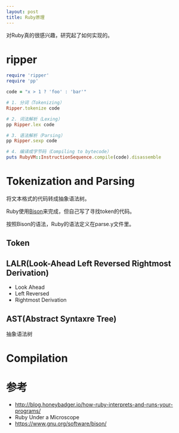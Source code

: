 ```yaml
---
layout: post
title: Ruby原理
---
```


对Ruby真的很感兴趣，研究起了如何实现的。

# ripper

```ruby
require 'ripper'
require 'pp'

code = "x > 1 ? 'foo' : 'bar'"

# 1. 分词（Tokenizing）
Ripper.tokenize code

# 2. 词法解析（Lexing）
pp Ripper.lex code

# 3. 语法解析（Parsing）
pp Ripper.sexp code

# 4. 编译成字节码（Compiling to bytecode）
puts RubyVM::InstructionSequence.compile(code).disassemble

```



# Tokenization and Parsing
将文本格式的代码转成抽象语法树。

Ruby使用[Bison](https://www.gnu.org/software/bison/)来完成，但自己写了寻找token的代码。

按照Bison的语法，Ruby的语法定义在parse.y文件里。

## Token


## LALR(Look-Ahead Left Reversed Rightmost Derivation)

* Look Ahead
* Left Reversed
* Rightmost Derivation

## AST(Abstract Syntaxre Tree)
抽象语法树


# Compilation



# 参考

* http://blog.honeybadger.io/how-ruby-interprets-and-runs-your-programs/
* Ruby Under a Microscope
* https://www.gnu.org/software/bison/
